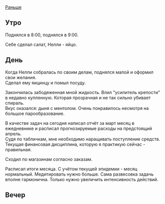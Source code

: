[Раньше](2020.04.01.md)
## Утро
Поднялся в 8:00, поднялся в 9:00.

Себе сделал салат, Нелли - яйцо.
## День
Когда Нелли собралась по своим делам, поднялся малой и оформил свои желания.  
Сделал ему яицинцу и помыл посуду.

Закончилась забодяженная мной жидкость. Влил "усилитель крепости" в недавно купленную. Которая прозрачная и не так сильно убивает спираль.  
Вкус оказался: дыня с ментолом. Очень понравилось несмотря на большое парообразование.

В качестве задач на сегодня написал отчёт за март месяц в ежедневнике и расписал прогнозируемые расходы на предстоящий апрель.  
Судя по табличкам, мне необходимо наращивать поступление средств. Текущая финансовая дисциплина, которую я практикую сейчас - правильная.

Сходил по магазинам согласно заказам.

Расписал итоги месяца. С учётом текущей эпидемии - месяц нормальный. Медитировать нужно больше. Сама развесовка задачь вполне гармонична. Только нужно увеличить интенсивность действий.


## Вечер
